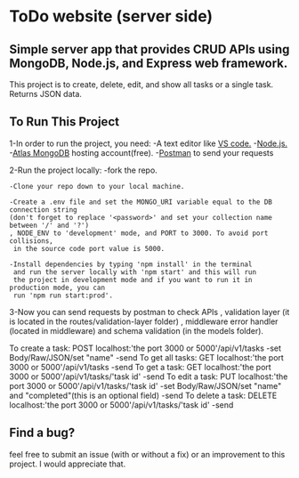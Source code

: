 # ToDo website (server side)
## Simple server app that provides CRUD APIs using MongoDB, Node.js, and Express web framework.

This project is to create, delete, edit, and show all tasks or a single task. Returns JSON data.

## To Run This Project

1-In order to run the project, you need:
    -A text editor like <a href="https://code.visualstudio.com/">VS code.</a>
    -<a href="https://nodejs.org/en">Node.js.</a>
    -<a href="https://www.mongodb.com/atlas/database">Atlas MongoDB</a> hosting account(free).
    -<a href="https://www.postman.com/">Postman</a> to send your requests


2-Run the project locally:
    -fork the repo.
    
    -Clone your repo down to your local machine.
    
    -Create a .env file and set the MONGO_URI variable equal to the DB connection string
    (don't forget to replace '<password>' and set your collection name between '/' and '?')
    , NODE_ENV to 'development' mode, and PORT to 3000. To avoid port collisions,
     in the source code port value is 5000.

    -Install dependencies by typing 'npm install' in the terminal
     and run the server locally with 'npm start' and this will run
     the project in development mode and if you want to run it in production mode, you can
     run 'npm run start:prod'.


3-Now you can send requests by postman to check APIs
  , validation layer (it is located in the routes/validation-layer folder)
  , middleware error handler (located in middleware)
and schema validation (in the models folder).

To create a task: POST localhost:'the port 3000 or 5000'/api/v1/tasks -set Body/Raw/JSON/set "name" -send
To get all tasks: GET localhost:'the port 3000 or 5000'/api/v1/tasks -send
To get a task: GET localhost:'the port 3000 or 5000'/api/v1/tasks/'task id' -send
To edit a task: PUT localhost:'the port 3000 or 5000'/api/v1/tasks/'task id' -set Body/Raw/JSON/set "name" and "completed"(this is an optional field) -send
To delete a task: DELETE localhost:'the port 3000 or 5000'/api/v1/tasks/'task id' -send

## Find a bug?
feel free to submit an issue (with or without a fix) or an improvement to this project. I would appreciate that.


